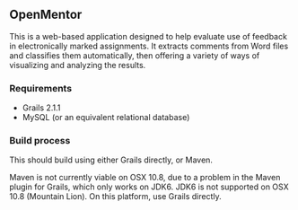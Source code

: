 ## OpenMentor

This is a web-based application designed to help evaluate use of feedback in 
electronically marked assignments. It extracts comments from Word files and 
classifies them automatically, then offering a variety of ways of visualizing
and analyzing the results.

### Requirements

 * Grails 2.1.1
 * MySQL (or an equivalent relational database)

### Build process

This should build using either Grails directly, or Maven. 

Maven is not currently viable on OSX 10.8, due to a problem in the Maven
plugin for Grails, which only works on JDK6. JDK6 is not supported on OSX
10.8 (Mountain Lion). On this platform, use Grails directly.
